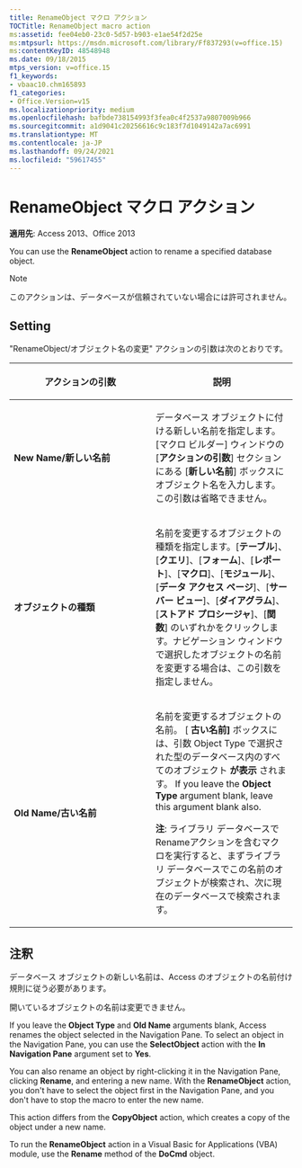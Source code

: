 ```yaml
---
title: RenameObject マクロ アクション
TOCTitle: RenameObject macro action
ms:assetid: fee04eb0-23c0-5d57-b903-e1ae54f2d25e
ms:mtpsurl: https://msdn.microsoft.com/library/Ff837293(v=office.15)
ms:contentKeyID: 48548948
ms.date: 09/18/2015
mtps_version: v=office.15
f1_keywords:
- vbaac10.chm165893
f1_categories:
- Office.Version=v15
ms.localizationpriority: medium
ms.openlocfilehash: bafbde738154993f3fea0c4f2537a9807009b966
ms.sourcegitcommit: a1d9041c20256616c9c183f7d1049142a7ac6991
ms.translationtype: MT
ms.contentlocale: ja-JP
ms.lasthandoff: 09/24/2021
ms.locfileid: "59617455"
---
```

# <a name="renameobject-macro-action"></a>RenameObject マクロ アクション

**適用先**: Access 2013、Office 2013

You can use the **RenameObject** action to rename a specified database object.

> [!NOTE]
> このアクションは、データベースが信頼されていない場合には許可されません。

## <a name="setting"></a>Setting

"RenameObject/オブジェクト名の変更" アクションの引数は次のとおりです。

<table>
<colgroup>
<col style="width: 50%" />
<col style="width: 50%" />
</colgroup>
<thead>
<tr class="header">
<th><p>アクションの引数</p></th>
<th><p>説明</p></th>
</tr>
</thead>
<tbody>
<tr class="odd">
<td><p><strong>New Name/新しい名前</strong></p></td>
<td><p>データベース オブジェクトに付ける新しい名前を指定します。[マクロ ビルダー] ウィンドウの [<strong>アクションの引数</strong>] セクションにある [<strong>新しい名前</strong>] ボックスにオブジェクト名を入力します。この引数は省略できません。</p></td>
</tr>
<tr class="even">
<td><p><strong>オブジェクトの種類</strong></p></td>
<td><p>名前を変更するオブジェクトの種類を指定します。[<strong>テーブル</strong>]、[<strong>クエリ</strong>]、[<strong>フォーム</strong>]、[<strong>レポート</strong>]、[<strong>マクロ</strong>]、[<strong>モジュール</strong>]、[<strong>データ アクセス ページ</strong>]、[<strong>サーバー ビュー</strong>]、[<strong>ダイアグラム</strong>]、[<strong>ストアド プロシージャ</strong>]、[<strong>関数</strong>] のいずれかをクリックします。ナビゲーション ウィンドウで選択したオブジェクトの名前を変更する場合は、この引数を指定しません。</p></td>
</tr>
<tr class="odd">
<td><p><strong>Old Name/古い名前</strong></p></td>
<td><p>名前を変更するオブジェクトの名前。 [ <strong>古い名前]</strong> ボックスには、引数 Object Type で選択された型のデータベース内のすべてのオブジェクト <strong>が表示</strong> されます。 If you leave the <strong>Object Type</strong> argument blank, leave this argument blank also.</p><p><strong>注</strong>: ライブラリ データベースで Rename<STRONG></STRONG>アクションを含むマクロを実行すると、まずライブラリ データベースでこの名前のオブジェクトが検索され、次に現在のデータベースで検索されます。</p></td>
</tr>
</tbody>
</table>


## <a name="remarks"></a>注釈

データベース オブジェクトの新しい名前は、Access のオブジェクトの名前付け規則に従う必要があります。

開いているオブジェクトの名前は変更できません。

If you leave the **Object Type** and **Old Name** arguments blank, Access renames the object selected in the Navigation Pane. To select an object in the Navigation Pane, you can use the **SelectObject** action with the **In Navigation Pane** argument set to **Yes**.

You can also rename an object by right-clicking it in the Navigation Pane, clicking **Rename**, and entering a new name. With the **RenameObject** action, you don't have to select the object first in the Navigation Pane, and you don't have to stop the macro to enter the new name.

This action differs from the **CopyObject** action, which creates a copy of the object under a new name.

To run the **RenameObject** action in a Visual Basic for Applications (VBA) module, use the **Rename** method of the **DoCmd** object.


